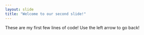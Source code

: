 ```yaml
---
layout: slide 
title: "Welcome to our second slide!" 
---
```

These are my first few lines of code! 
Use the left arrow to go back! 
